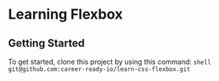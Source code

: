 # Learning Flexbox


## Getting Started

To get started, clone this project by using this command: 
`shell
git@github.com:career-ready-io/learn-css-flexbox.git
`